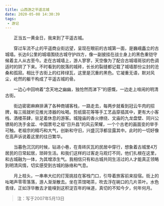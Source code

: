 ```yaml
---
title: 山西游之平遥古城
date: 2020-05-08 14:30:39
tags:
 - 游记
---
```


&emsp;&emsp;正当五一黄金日，我来到了平遥古城。

&emsp;&emsp;穿过车流不止的平遥商业街远望，呈现在眼前的古城第一面，是巍峨矗立的古城墙。长达6公里的城墙围绕古城守护四方，像一副披挂在战士身上的黑色重铠守候着主人从古至今。走在古城墙上，游人寥寥，天空像为了配合古城墙斑驳的色调适时的阴了下来。不时看到的脱落的城砖，长长的裂缝都记载了城墙那份尘封的沧桑和孤寂。相比于古街上的红砖绿瓦，这里是沉重的黑色。它凝重无语，默对风尘，屹然的躯干构成了平遥古城的骨。

&emsp;&emsp;一边心中回响着“念天地之幽幽，独怆然而涕下”的感慨，一边走上喧闹的明清古街。

&emsp;&emsp;街边密密麻麻排满了各种商铺客栈，一路走去，每两步就看到冠云牛肉的招牌，每三摇就听见推光漆器的吆喝。剪纸窗花等等手工艺品穿插其中，更有大小客栈、酒楼茶肆，驻足着休息的游客。城隍庙的香火缭绕、文庙的九龙盘壁、同兴公镖局的洗手金盆、中国票号之祖“日升昌”的风云荣耀，一个个古老的画面变的举手可触。老祖宗的精巧和大气，创新和守旧，兴盛沉浮都显露其中。此时的一切好像在高声诉说着这里的往日繁华。

&emsp;&emsp;当暮色沉沉的时候，钻进小巷，在青砖灰瓦的民居中穿行，想象着古城里4万居民的日常起居，琐碎生活。和我们这样的过客走马观灯不同，他们扎根在这里，和古城融为一体，为其增添生气。我相信只有和古城共同生活过的人才能真正领略到明清风情，切实感受到古城的脉络和气息。

&emsp;&emsp;月上枝头，一串串大红的灯笼挑挂在客栈门口，引导着旅客前来投宿。街上的吆喝声零零落落，游人渐渐散去。坐在茶馆喝茶，吹去浮在碗口的几片茶叶。水色青绿，正如浮华散去才能嗅到这积淀百年的味道，真切的不知今夕，何年何月。

> 注：写于2007年5月13日

